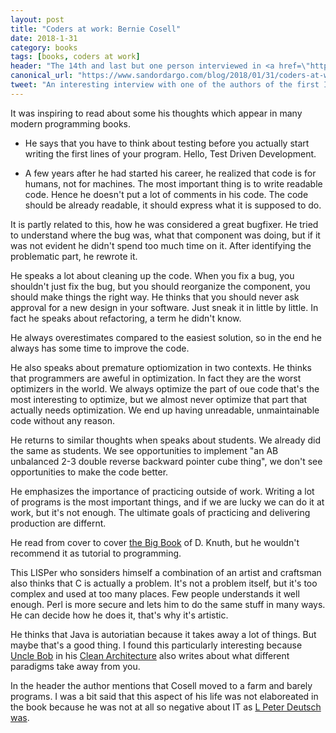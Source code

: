 ```yaml
---
layout: post
title: "Coders at work: Bernie Cosell"
date: 2018-1-31
category: books
tags: [books, coders at work]
header: "The 14th and last but one person interviewed in <a href=\"http://amzn.to/2wKEeVt\">Coders at Work: Reflections on the Craft of Programming</a> is <a href=\"http://www.codersatwork.com/bernie-cosell.html\">Bernie Cosell</a>, one the trio who wrote the software the first Interface Message Processors (IMPs) of ARPANET"
canonical_url: "https://www.sandordargo.com/blog/2018/01/31/coders-at-work-bernie-cosell"
tweet: "An interesting interview with one of the authors of the first Interface Message Processors (IMPs) of ARPANET."
---
```

It was inspiring to read about some his thoughts which appear in many modern programming books.

* He says that you have to think about testing before you actually start writing the first lines of your program. Hello, Test Driven Development.

* A few years after he had started his career, he realized that code is for humans, not for machines. The most important thing is to write readable code. Hence he doesn't put a lot of comments in his code. The code should be already readable, it should express what it is supposed to do.

It is partly related to this, how he was considered a great bugfixer. He tried to understand where the bug was, what that component was doing, but if it was not evident he didn't spend too much time on it. After identifying the problematic part, he rewrote it.

He speaks a lot about cleaning up the code. When you fix a bug, you shouldn't just fix the bug, but you should reorganize the component, you should make things the right way. He thinks that you should never ask approval for a new design in your software. Just sneak it in little by little. In fact he speaks about refactoring, a term he didn't know.

He always overestimates compared to the easiest solution, so in the end he always has some time to improve the code.

He also speaks about premature optiomization in two contexts. He thinks that programmers are aweful in optimization. In fact they are the worst optimizers in the world. We always optimize the part of oue code that's the most interesting to optimize, but we almost never optimize that part that actually needs optimization. We end up having unreadable, unmaintainable code without any reason.

He returns to similar thoughts when speaks about students. We already did the same as students. We see opportunities to implement "an AB unbalanced 2-3 double reverse backward pointer cube thing", we don't see opportunities to make the code better.

He emphasizes the importance of practicing outside of work. Writing a lot of programs is the most important things, and if we are lucky we can do it at work, but it's not enough. The ultimate goals of practicing and delivering production are differnt.

He read from cover to cover [the Big Book](http://amzn.to/2CtDGdy) of D. Knuth, but he wouldn't recommend it as tutorial to programming.

This LISPer who sonsiders himself a combination of an artist and craftsman also thinks that C is actually a problem. It's not a problem itself, but it's too complex and used at too many places. Few people understands it well enough. Perl is more secure and lets him to do the same stuff in many ways. He can decide how he does it, that's why it's artistic.

He thinks that Java is autoriatian because it takes away a lot of things. But maybe that's a good thing. I found this particularly interesting because [Uncle Bob](http://blog.cleancoder.com/) in his [Clean Architecture](http://amzn.to/2DL4hj7) also writes about what different paradigms take away from you.

In the header the author mentions that Cosell moved to a farm and barely programs. I was a bit said that this aspect of his life was not elaboreated in the book because he was not at all so negative about IT as [L Peter Deutsch was](/blog/2017/12/22/coders-at-work-l-peter-deutsch). 